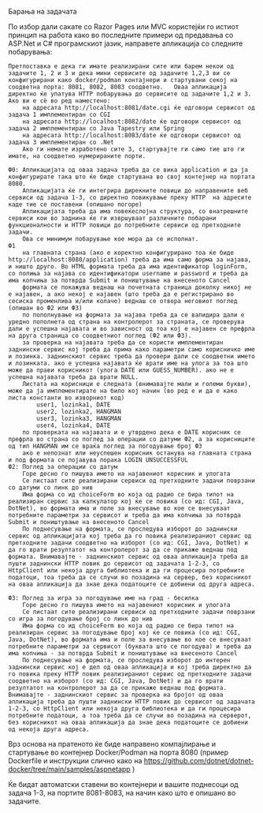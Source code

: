 Барања на задачата

По избор дали сакате со Razor Pages или MVC користејќи го истиот принцип на работа како во последните примери од предавања со ASP.Net и C# програмскиот јазик, направете апликација со следните побарувања:

    Претпоставка е дека ги имате реализирани сите или барем некои од задачите 1, 2 и 3 и дека мини сервисите од задачите 1,2,3 ви се конфигурирани како docker/podman контајнери и стартувани секој на соодветна порта: 8081, 8082, 8083 соодветно.   Оваа апликација директно ќе упатува HTTP побарувања до сервисите од задачите 1,2 и 3. Ако ви е сѐ во ред наместено:
        на адресата http://localhost:8081/date.cgi ќе одговори сервисот од задача 1 имплементиран со CGI
        на адресата http://localhost:8082/date ќе одговори сервисот од задача 2 имплементиран со Java Tapestry или Spring
        на адресата http://localhost:8083/date ќе одговори сервисот од задача 3 имплементиран со .Net
        Ако ги немате изработено сите 3, стартувајте ги само тие што ги имате, на соодветно нумерираните порти.

    Ф0: Апликацијата од оваа задача треба да се вика application и да ја конфигурирате така што ќе биде стартувана во свој контејнер на портата 8080.
        Апликацијата ќе ги интегрира дирекните повици до направените веб сервиси од задача 1-3, со директно повикување преку HTTP  на адресите каде тие се поставени (опишано погоре)
        Апликацијата треба да има повеќеслојна структура, со внатрешните сервиси кои во заднина ќе ги извршуваат различните побарани функционалности и HTTP повици до потребните сервиси од претходните задачи.
        Ова се минимум побарување кое мора да се исполнат.
    Ф1
        на главната страна (ако е коректно конфигурирано тоа ќе биде http://localhost:8080/application) треба да има само форма за најава, и ништо друго. Во HTML формата треба да има идентификатор loginForm, со полиња за најава со идентификатори username и password и треба да има копчиња за потврда Submit и поништување на внесеното Cancel
        формата се покажува веднаш на почетната страница доколку никој не е најавен, а ако некој е најавен (што треба да е регистрирано во сесиска променлива и/или колаче) веднаш се отвора неговиот поглед (опишан во Ф2 или Ф3)
        по пополнување на формата за најава треба да се валидира дали е уредно пополнета од страна на контролерот за страната, се проверува дали е успешна најавата и во зависност од тоа кој е најавен се префрла на друга страница со соодветниот поглед (Ф2 или Ф3). 
        за проверка на најавата треба да се користи имплементиран заднински сервис кој треба да прима како параметри само корисничко име и лозинка. заднинскиот сервис треба да провери дали се соодветни името и лозинката. ако е успешна најавата ќе врати име на улога за тоа што може да прави корисникот (улога DATE или GUESS_NUMBER). ако не е успешна најавата треба да врати NULL.
        Листата на корисници е следната (внимавајте мали и големи букви), може да ја имплементирате на било кој начин (во ред е и да е како листа константи во изворниот код)
            user1, lozinka1, DATE
            user2, lozinka2, HANGMAN
            user3, lozinka3, HANGMAN
            user4, lozinka4, DATE
        по проверката на најавата и е утврдено дека е DATE корисник се префрла во страна со поглед за операции со датуми Ф2, а за корисниците од тип HANGMAN им се враќа поглед за погодување број Ф3
        ако е непознат или неуспешен корисник останува на главната страна и под формата се појавува порака LOGIN UNSUCCESSFUL
    Ф2: Поглед за операции со датум
        Горе десно го пишува името на најавениот корисник и улогата
        Се листаат сите реализирани сервиси од претходните задачи поврзани со датуми со линк до нив
        Има форма со ид choiceForm во која од радио се бира типот на реализиран сервис за калкулатор кој ќе се повика (со ид: CGI, Java, DotNet), во формата има и поле за внесување во кое се внесуваат потребните параметри за сервисот и треба да има копчиња за потврда Submit и поништување на внесеното Cancel
        По поднесување на формата, се проследува изборот до заднински сервис од апликацијата кој треба да го повика реализираниот сервис од претходните задачи соодветно на изборот (со ид: CGI, Java, DotNet) и да го врати резултатот на контролерот за да се прикаже веднаш под формата. Внимавајте - заднинскиот сервис од оваа апликација треба да пушти заднински HTTP повик до сервисот од задачата 1-2-3, со HttpClient или некоја друга библиотека и да ги процесира потребните податоци, тоа треба да се случи во позадина на сервер, без корисникот на оваа апликација да знае дека податоците се добиени од друга адреса.

    Ф3: Поглед за игра за погодување име на град - бесилка
        Горе десно го пишува името на најавениот корисник и улогата
        Се листаат сите реализирани сервиси од претходните задачи поврзани со игра за погодување број со линк до нив
        Има форма со ид choiceForm во која од радио се бира типот на реализиран сервис за погодување број кој ќе се повика (со ид: CGI, Java, DotNet), во формата има и поле за внесување во кое се внесуваат потребните параметри за сервисот (буквата што се погодува) и треба да има копчиња - за потврда Submit и поништување на внесеното Cancel
        По поднесување на формата, се проследува изборот до интерен заднински сервис кој е дел од оваа апликација и кој треба директно да го повика преку HTTP повик реализираниот сервис од претходните задачи соодветно на изборот (со ид: CGI, Java, DotNet) и да го врати резултатот на контролерот за да се прикаже веднаш под формата. Внимавајте - заднинскиот сервис за проверка на бројот од оваа апликација треба да пушти заднински HTTP повик до сервисот од задачата 1-2-3, со HttpClient или некоја друга библиотека и да ги процесира потребните податоци, а тоа треба да се случи во позадина на серверот, без корисникот на оваа апликација да знае дека податоците се добиени од некоја друга адреса.

Врз основа на пратеното ќе биде направено компајлирање и стартување во контејнер Docker/Podman на порта 8080 (пример Dockerfile и инструкции слично како на https://github.com/dotnet/dotnet-docker/tree/main/samples/aspnetapp )

Ќе бидат автоматски ставени во контејнери и вашите поднесоци од задача 1-3, на портите 8081-8083, на начин како што е опишано во задачите.
